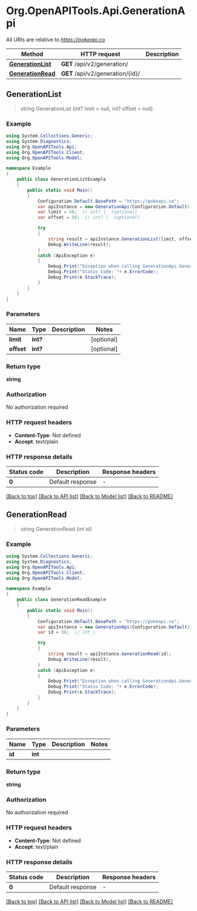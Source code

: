 # Org.OpenAPITools.Api.GenerationApi

All URIs are relative to *https://pokeapi.co*

Method | HTTP request | Description
------------- | ------------- | -------------
[**GenerationList**](GenerationApi.md#generationlist) | **GET** /api/v2/generation/ | 
[**GenerationRead**](GenerationApi.md#generationread) | **GET** /api/v2/generation/{id}/ | 



## GenerationList

> string GenerationList (int? limit = null, int? offset = null)



### Example

```csharp
using System.Collections.Generic;
using System.Diagnostics;
using Org.OpenAPITools.Api;
using Org.OpenAPITools.Client;
using Org.OpenAPITools.Model;

namespace Example
{
    public class GenerationListExample
    {
        public static void Main()
        {
            Configuration.Default.BasePath = "https://pokeapi.co";
            var apiInstance = new GenerationApi(Configuration.Default);
            var limit = 56;  // int? |  (optional) 
            var offset = 56;  // int? |  (optional) 

            try
            {
                string result = apiInstance.GenerationList(limit, offset);
                Debug.WriteLine(result);
            }
            catch (ApiException e)
            {
                Debug.Print("Exception when calling GenerationApi.GenerationList: " + e.Message );
                Debug.Print("Status Code: "+ e.ErrorCode);
                Debug.Print(e.StackTrace);
            }
        }
    }
}
```

### Parameters


Name | Type | Description  | Notes
------------- | ------------- | ------------- | -------------
 **limit** | **int?**|  | [optional] 
 **offset** | **int?**|  | [optional] 

### Return type

**string**

### Authorization

No authorization required

### HTTP request headers

- **Content-Type**: Not defined
- **Accept**: text/plain


### HTTP response details
| Status code | Description | Response headers |
|-------------|-------------|------------------|
| **0** | Default response |  -  |

[[Back to top]](#)
[[Back to API list]](../README.md#documentation-for-api-endpoints)
[[Back to Model list]](../README.md#documentation-for-models)
[[Back to README]](../README.md)


## GenerationRead

> string GenerationRead (int id)



### Example

```csharp
using System.Collections.Generic;
using System.Diagnostics;
using Org.OpenAPITools.Api;
using Org.OpenAPITools.Client;
using Org.OpenAPITools.Model;

namespace Example
{
    public class GenerationReadExample
    {
        public static void Main()
        {
            Configuration.Default.BasePath = "https://pokeapi.co";
            var apiInstance = new GenerationApi(Configuration.Default);
            var id = 56;  // int | 

            try
            {
                string result = apiInstance.GenerationRead(id);
                Debug.WriteLine(result);
            }
            catch (ApiException e)
            {
                Debug.Print("Exception when calling GenerationApi.GenerationRead: " + e.Message );
                Debug.Print("Status Code: "+ e.ErrorCode);
                Debug.Print(e.StackTrace);
            }
        }
    }
}
```

### Parameters


Name | Type | Description  | Notes
------------- | ------------- | ------------- | -------------
 **id** | **int**|  | 

### Return type

**string**

### Authorization

No authorization required

### HTTP request headers

- **Content-Type**: Not defined
- **Accept**: text/plain


### HTTP response details
| Status code | Description | Response headers |
|-------------|-------------|------------------|
| **0** | Default response |  -  |

[[Back to top]](#)
[[Back to API list]](../README.md#documentation-for-api-endpoints)
[[Back to Model list]](../README.md#documentation-for-models)
[[Back to README]](../README.md)

